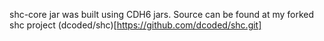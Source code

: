 shc-core jar was built using CDH6 jars. Source can be found at my forked shc project (dcoded/shc)[https://github.com/dcoded/shc.git]
